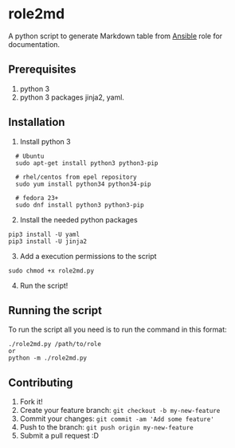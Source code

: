 # role2md
A python script to generate Markdown table from [Ansible](https://github.com/ansible/ansible) role for documentation.

## Prerequisites
1. python 3
2. python 3 packages jinja2, yaml.

## Installation
1. Install python 3

  ```shell
    # Ubuntu
    sudo apt-get install python3 python3-pip
    
    # rhel/centos from epel repository
    sudo yum install python34 python34-pip
    
    # fedora 23+
    sudo dnf install python3 python3-pip 
  ```
  
2. Install the needed python packages
  
  ``` shell
  pip3 install -U yaml
  pip3 install -U jinja2
  ```
3. Add a execution permissions to the script

  ```shell
  sudo chmod +x role2md.py
  ```

4. Run the script!

## Running the script
To run the script all you need is to run the command in this format:
```shell
./role2md.py /path/to/role
or
python -m ./role2md.py
```

## Contributing
1. Fork it!
2. Create your feature branch: `git checkout -b my-new-feature`
3. Commit your changes: `git commit -am 'Add some feature'`
4. Push to the branch: `git push origin my-new-feature`
5. Submit a pull request :D

